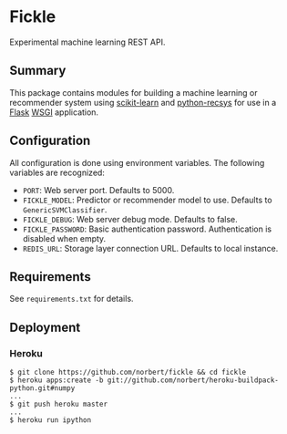 # Fickle

Experimental machine learning REST API.

## Summary

This package contains modules for building a machine learning or recommender system using [scikit-learn](http://scikit-learn.org/) and [python-recsys](https://github.com/ocelma/python-recsys) for use in a [Flask](http://flask.pocoo.org/) [WSGI](http://www.python.org/dev/peps/pep-3333/) application.

## Configuration

All configuration is done using environment variables. The following variables are recognized:

* `PORT`: Web server port. Defaults to 5000.
* `FICKLE_MODEL`: Predictor or recommender model to use. Defaults to `GenericSVMClassifier`.
* `FICKLE_DEBUG`: Web server debug mode. Defaults to false.
* `FICKLE_PASSWORD`: Basic authentication password. Authentication is disabled when empty.
* `REDIS_URL`: Storage layer connection URL. Defaults to local instance.

## Requirements

See `requirements.txt` for details.

## Deployment

### Heroku

```
$ git clone https://github.com/norbert/fickle && cd fickle
$ heroku apps:create -b git://github.com/norbert/heroku-buildpack-python.git#numpy
...
$ git push heroku master
...
$ heroku run ipython
```
